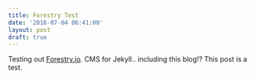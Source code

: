 ```yaml
---
title: Forestry Test
date: '2016-07-04 06:41:00'
layout: post
draft: true
---
```

Testing out [Forestry.io](https://forestry.io). CMS for Jekyll.. including this blog!? This post is a test.